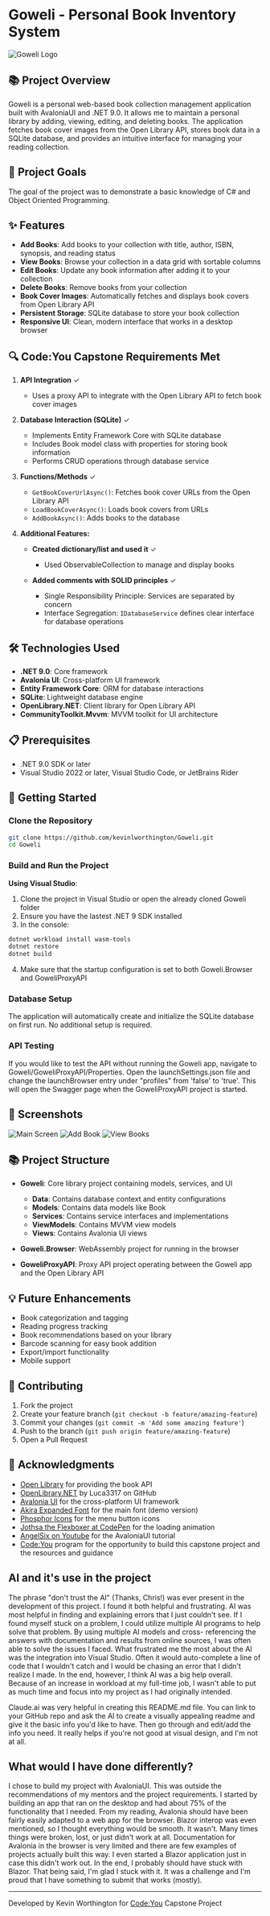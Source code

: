 # Goweli - Personal Book Inventory System

![Goweli Logo](https://github.com/KevinLWorthington/SDProjectPlan/blob/main/Assets/GOWELILOGOPLAIN.png)

## 📚 Project Overview

Goweli is a personal web-based book collection management application built with AvaloniaUI and .NET 9.0.
It allows me to maintain a personal library by adding, viewing, editing, and deleting books. The application
fetches book cover images from the Open Library API, stores book data in a SQLite database, and provides an
intuitive interface for managing your reading collection.

## 🎏 Project Goals

The goal of the project was to demonstrate a basic knowledge of C# and Object Oriented Programming.

## ✨ Features

- **Add Books**: Add books to your collection with title, author, ISBN, synopsis, and reading status
- **View Books**: Browse your collection in a data grid with sortable columns
- **Edit Books**: Update any book information after adding it to your collection
- **Delete Books**: Remove books from your collection
- **Book Cover Images**: Automatically fetches and displays book covers from Open Library API
- **Persistent Storage**: SQLite database to store your book collection
- **Responsive UI**: Clean, modern interface that works in a desktop browser

## 🔍 Code:You Capstone Requirements Met

1. **API Integration** ✓
   - Uses a proxy API to integrate with the Open Library API to fetch book cover images

2. **Database Interaction (SQLite)** ✓
   - Implements Entity Framework Core with SQLite database
   - Includes Book model class with properties for storing book information
   - Performs CRUD operations through database service

3. **Functions/Methods** ✓
   - `GetBookCoverUrlAsync()`: Fetches book cover URLs from the Open Library API
   - `LoadBookCoverAsync()`: Loads book covers from URLs
   - `AddBookAsync()`: Adds books to the database

4. **Additional Features:**

   - **Created dictionary/list and used it** ✓
     - Used ObservableCollection to manage and display books

   - **Added comments with SOLID principles** ✓
     - Single Responsibility Principle: Services are separated by concern
     - Interface Segregation: `IDatabaseService` defines clear interface for database operations

## 🛠️ Technologies Used

- **.NET 9.0**: Core framework
- **Avalonia UI**: Cross-platform UI framework
- **Entity Framework Core**: ORM for database interactions
- **SQLite**: Lightweight database engine
- **OpenLibrary.NET**: Client library for Open Library API
- **CommunityToolkit.Mvvm**: MVVM toolkit for UI architecture

## 📋 Prerequisites

- .NET 9.0 SDK or later
- Visual Studio 2022 or later, Visual Studio Code, or JetBrains Rider

## 🚀 Getting Started

### Clone the Repository

```bash
git clone https://github.com/kevinlworthington/Goweli.git
cd Goweli
```

### Build and Run the Project

**Using Visual Studio**:
1. Clone the project in Visual Studio or open the already cloned Goweli folder
2. Ensure you have the lastest .NET 9 SDK installed
3. In the console:
```bash
dotnet workload install wasm-tools
dotnet restore
dotnet build
```
4. Make sure that the startup configuration is set to both Goweli.Browser and GoweliProxyAPI

### Database Setup

The application will automatically create and initialize the SQLite database on first run. No additional setup is required.

### API Testing

If you would like to test the API without running the Goweli app, navigate to Goweli/GoweliProxyAPI/Properties. Open the
launchSettings.json file and change the launchBrowser entry under "profiles" from 'false' to 'true'. This will open the Swagger
page when the GoweliProxyAPI project is started.

## 📱 Screenshots

![Main Screen](https://github.com/KevinLWorthington/SDProjectPlan/blob/main/Assets/GoweliMain.png)
![Add Book](https://github.com/KevinLWorthington/SDProjectPlan/blob/main/Assets/GoweliAdd.png)
![View Books](https://github.com/KevinLWorthington/SDProjectPlan/blob/main/Assets/GoweliView.png)

## 📚 Project Structure

- **Goweli**: Core library project containing models, services, and UI
  - **Data**: Contains database context and entity configurations
  - **Models**: Contains data models like Book
  - **Services**: Contains service interfaces and implementations
  - **ViewModels**: Contains MVVM view models
  - **Views**: Contains Avalonia UI views

- **Goweli.Browser**: WebAssembly project for running in the browser

- **GoweliProxyAPI**: Proxy API project operating between the Goweli app and the Open Library API

## 💡 Future Enhancements

- Book categorization and tagging
- Reading progress tracking
- Book recommendations based on your library
- Barcode scanning for easy book addition
- Export/import functionality
- Mobile support

## 🤝 Contributing

1. Fork the project
2. Create your feature branch (`git checkout -b feature/amazing-feature`)
3. Commit your changes (`git commit -m 'Add some amazing feature'`)
4. Push to the branch (`git push origin feature/amazing-feature`)
5. Open a Pull Request

## 👏 Acknowledgments

- [Open Library](https://openlibrary.org/) for providing the book API
- [OpenLibrary.NET](https://github.com/Luca3317/OpenLibrary.NET/) by Luca3317 on GitHub
- [Avalonia UI](https://avaloniaui.net/) for the cross-platform UI framework
- [Akira Expanded Font](https://www.dafont.com/akira-expanded.font/) for the main font (demo version)
- [Phosphor Icons](https://phosphoricons.com/) for the menu button icons
- [Jothsa the Flexboxer at CodePen](https://codepen.io/Jothsa-the-flexboxer/pen/jOXbzod/) for the loading animation
- [AngelSix on Youtube](https://www.youtube.com/@AngelSix/) for the AvaloniaUI tutorial
- [Code:You](https://code-you.org/) program for the opportunity to build this capstone project and the resources and guidance

## AI and it's use in the project

The phrase "don't trust the AI" (Thanks, Chris!) was ever present in the development of this project. I found it both helpful and frustrating.
AI was most helpful in finding and explaining errors that I just couldn't see. If I found myself stuck
on a problem, I could utilize multiple AI programs to help solve that problem. By using multiple AI models and cross-
referencing the answers with documentation and results from online sources, I was often able to solve the issues I faced.
What frustrated me the most about the AI was the integration into Visual Studio. Often it would auto-complete a line of code
that I wouldn't catch and I would be chasing an error that I didn't realize I made. In the end, however, I think AI was a big
help overall. Because of an increase in workload at my full-time job, I wasn't able to put as much time and focus into my project
as I had originally intended.

Claude.ai was very helpful in creating this README.md file. You can link to your GitHub repo and ask the AI to create a visually appealing
readme and give it the basic info you'd like to have. Then go through and edit/add the info you need. It really helps if you're not
good at visual design, and I'm not at all.

## What would I have done differently?

I chose to build my project with AvaloniaUI. This was outside the recommendations of my mentors and the project requirements.
I started by building an app that ran on the desktop and had about 75% of the functionality that I needed. From my reading,
Avalonia should have been fairly easily adapted to a web app for the browser. Blazor interop was even mentioned, so I thought
everything would be smooth. It wasn't. Many times things were broken, lost, or just didn't work at all. Documentation for
Avalonia in the browser is very limited and there are few examples of projects actually built this way. I even started a Blazor
application just in case this didn't work out. In the end, I probably should have stuck with Blazor. That being said, I'm glad
I stuck with it. It was a challenge and I'm proud that I have something to submit that works (mostly).

---

Developed by Kevin Worthington for [Code:You](https://code-you.org/) Capstone Project
